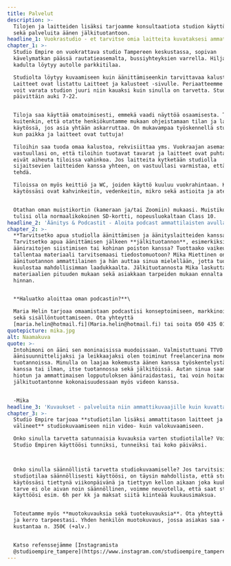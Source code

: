 ```yaml
---
title: Palvelut
description: >-
  Tilojen ja laitteiden lisäksi tarjoamme konsultaatiota studion käyttöönotossa
  sekä palveluita äänen jälkituotantoon.
headline_1: Vuokrastudio - et tarvitse omia laitteita kuvataksesi ammattimaisesti!
chapter_1: >-
  Studio Empire on vuokrattava studio Tampereen keskustassa, sopivan
  kävelymatkan päässä rautatieasemalta, bussiyhteyksien varrella. Hiljaiselta
  kadulta löytyy autolle parkkitilaa.

  Studiolta löytyy kuvaamiseen kuin äänittämiseenkin tarvittavaa kalustoa.
  Laitteet ovat listattu Laitteet ja kalusteet -sivulle.​ Periaatteemme on, että
  voit varata studion juuri niin kauaksi kuin sinulla on tarvetta. Studio on
  päivittäin auki 7-22.


  Tiloja saa käyttää omatoimisesti, emmekä vaadi näyttöä osaamisesta. Toivomme
  kuitenkin, että otatte henkiökuntamme mukaan ohjeistamaan tilan ja laitteiden
  käytössä, jos asia yhtään askarruttaa. On mukavampaa työskennellä studiolla,
  kun paikka ja laitteet ovat tuttuja! 

  Tiloihin saa tuoda omaa kalustoa, rekvisiittaa yms. Vuokraajan asemassa
  vastuullasi on, että tiloihin tuotavat tavarat ja laitteet ovat puhtaita ja
  eivät aiheuta tiloissa vahinkoa. Jos laitteita kytketään studiolla
  sijaitsevien laitteiden kanssa yhteen, on vastuullasi varmistaa, että näin voi
  tehdä.

  Tiloissa on myös keittiö ja WC, joiden käyttö kuuluu vuokrahintaan. Keittiössä
  käytössäsi ovat kahvinkeitin, vedenkeitin, mikro sekä astioita ja aterimia.


  Otathan oman muistikortin (kameraan ja/tai Zoomiin) mukaasi. Muistikortin
  tulisi olla normaalikokoinen SD-kortti, nopeusluokaltaan Class 10.
headline_2: 'Äänitys & Podcastit - Aloita podcast ammattilaisten avulla! '
chapter_2: >-
  **Tarvitsetko apua studiolla äänittämisen ja äänityslaitteiden kanssa?**
  Tarvitsetko apua äänittämisen jälkeen **jälkituotannon**, esimerkiksi
  ääniraitojen siistimisen tai kohinan poiston kanssa? Tuottaako vaikeuksia
  tallentaa materiaali tarvitsemaasi tiedostomuotoon? Mika Miettinen on
  äänituotannon ammattilainen ja hän auttaa sinua mielellään, jotta tuotantosi
  kuulostaa mahdollisimman laadukkaalta. Jälkituotannosta Mika laskuttaa
  materiaalien pituuden mukaan sekä asiakkaan tarpeiden mukaan ennalta sovitun
  hinnan.


  **Haluatko aloittaa oman podcastin?**\

  Maria Helin tarjoaa omaamistaan podcastisi konseptoimiseen, markkinointiin
  sekä sisällöntuottamiseen. Ota yhteyttä
  [maria.helin@hotmail.fi](Maria.helin@hotmail.fi) tai soita 050 435 0196
quotepicture: mika.jpg
alt: Naamakuva
quote: >-
  Intohimoni on ääni sen moninaisissa muodoissaan. Valmistuttuani TTVO:lta
  äänisuunnittelijaksi ja leikkaajaksi olen toiminut freelancerina monenlaisissa
  tuotannoissa. Minulla on laajaa kokemusta äänen kanssa työskentelystä, kuvan
  kanssa tai ilman, itse tuotannossa sekä jälkitöissä. Autan sinua saamaan
  hiotun ja ammattimaisen lopputuloksen ääniraidastasi, tai voin hoitaa
  jälkituotantonne kokonaisuudessaan myös videon kanssa.


  -Mika
headline_3: 'Kuvaukset - palveluita niin ammattikuvaajille kuin kuvattaville! '
chapter_3: >-
  Studio Empire tarjoaa **studiotilan lisäksi ammattitason laitteet ja
  välineet** studiokuvaamiseen niin video- kuin valokuvaamiseen.

  ​Onko sinulla tarvetta satunnaisia kuvauksia varten studiotilalle? Voit varata
  Studio Empiren käyttöösi tunniksi, tunneiksi tai koko päiväksi. 



  Onko sinulla säännöllistä tarvetta studiokuvaamiselle? Jos tarvitsisit
  studiotilaa säännöllisesti käyttöösi, on täysin mahdollista, että studio olisi
  käytössäsi tiettynä viikonpäivänä ja tiettyyn kellon aikaan joka kuukausi. Jos
  tarve ei ole aivan noin säännöllinen, voimme neuvotella, että saat studion
  käyttöösi esim. 6h per kk ja maksat siitä kiinteää kuukausimaksua.


  Toteutamme myös **muotokuvauksia sekä tuotekuvauksia**. Ota yhteyttä Annikaan
  ja kerro tarpeestasi. Yhden henkilön muotokuvaus, jossa asiakas saa 4-6 kuvaa,
  kustantaa n. 350€ (+alv.)


  Katso refenssejämme [Instagramista
  @studioempire_tampere](https://www.instagram.com/studioempire_tampere/)
---
```

